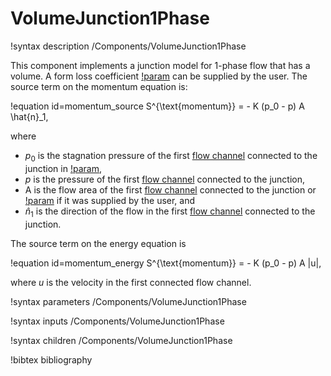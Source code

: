 # VolumeJunction1Phase

!syntax description /Components/VolumeJunction1Phase

This component implements a junction model for 1-phase flow that has a volume.
A form loss coefficient
[!param](/Components/VolumeJunction1Phase/K) can be supplied by the user. The source term on the momentum equation is:

!equation id=momentum_source
S^{\text{momentum}} = - K (p_0 - p) A  \hat{n}_1,


where

- $p_0$ is the stagnation pressure of the first [flow channel](FlowChannel1Phase.md) connected to the junction in [!param](/Components/VolumeJunction1Phase/connections),
- $p$ is the pressure of the first [flow channel](FlowChannel1Phase.md) connected to the junction,
- A is the flow area of the first [flow channel](FlowChannel1Phase.md) connected to the junction or [!param](/Components/VolumeJunction1Phase/A_ref) if it was supplied by the user, and
- $\hat{n}_1$ is the direction of the flow in the first [flow channel](FlowChannel1Phase.md) connected to the junction.

The source term on the energy equation is

!equation id=momentum_energy
S^{\text{momentum}} = - K (p_0 - p) A |u|,

where $u$ is the velocity in the first connected flow channel.

!syntax parameters /Components/VolumeJunction1Phase

!syntax inputs /Components/VolumeJunction1Phase

!syntax children /Components/VolumeJunction1Phase

!bibtex bibliography

